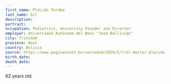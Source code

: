 ```yaml
---
first_name: Plácido Tereba
last_name: Gil
description: 
portrait: 
occupation: Pediatrics, University Founder and Director
employer: Universidad Autónoma del Beni "José Ballivián"
city: Trinidad
province: Beni
country: Bolivia
source: https://www.paginasiete.bo/sociedad/2020/5/7/el-doctor-placido-un-pediatra-luchador-un-hombre-de-campo-254800.html
birth_date: 
death_date: 
---
```


62 years old.